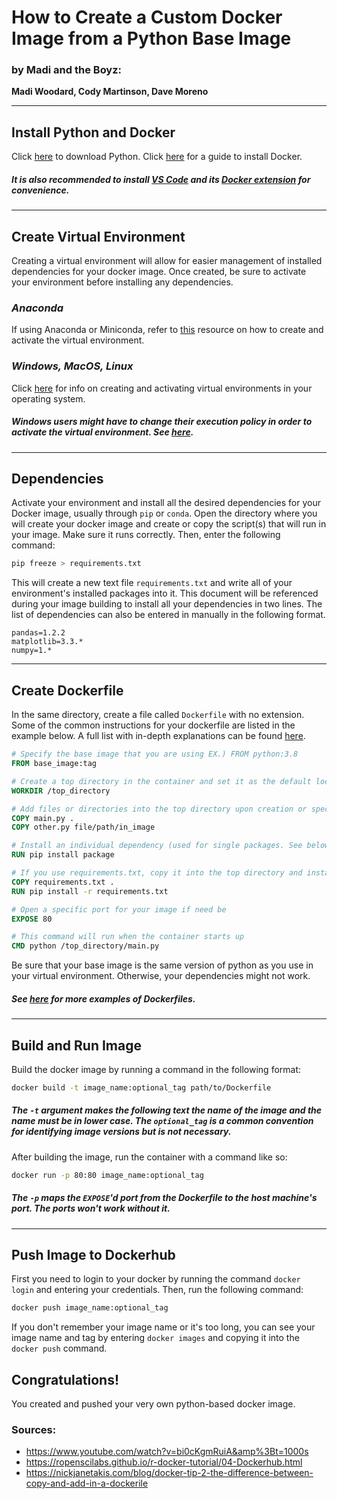 # How to Create a Custom Docker Image from a Python Base Image
### **by Madi and the Boyz:**
**Madi Woodard, Cody Martinson, Dave Moreno**

---

## Install Python and Docker
Click [here](https://www.python.org/downloads/) to download Python.
Click [here](https://docs.docker.com/docker-for-windows/install/) for a guide to install Docker. 

##### *It is also recommended to install [VS Code](https://code.visualstudio.com/download) and its [Docker extension](https://marketplace.visualstudio.com/items?itemName=ms-azuretools.vscode-docker) for convenience.*

---

## Create Virtual Environment
Creating a virtual environment will allow for easier management of installed dependencies for your docker image. Once created, be sure to activate your environment before installing any dependencies. 

### *Anaconda*
If using Anaconda or Miniconda, refer to [this](https://docs.conda.io/projects/conda/en/latest/user-guide/tasks/manage-environments.html) resource on how to create and activate the virtual environment.

### *Windows, MacOS, Linux*
Click [here](https://packaging.python.org/guides/installing-using-pip-and-virtual-environments/) for info on creating and activating virtual environments in your operating system.

##### *Windows users might have to change their execution policy in order to activate the virtual environment. See [here](https://docs.microsoft.com/en-us/powershell/module/microsoft.powershell.core/about/about_execution_policies?view=powershell-7.1).*

---

## Dependencies
Activate your environment and install all the desired dependencies for your Docker image, usually through `pip` or `conda`. Open the directory where you will create your docker image and create or copy the script(s) that will run in your image. Make sure it runs correctly. Then, enter the following command: 
```bash
pip freeze > requirements.txt
``` 
This will create a new text file `requirements.txt` and write all of your environment's installed packages into it. This document will be referenced during your image building to install all your dependencies in two lines. The list of dependencies can also be entered in manually in the following format.
```
pandas=1.2.2
matplotlib=3.3.*
numpy=1.*
```

---

## Create Dockerfile
In the same directory, create a file called `Dockerfile` with no extension. Some of the common instructions for your dockerfile are listed in the example below. A full list with in-depth explanations can be found [here](https://docs.docker.com/engine/reference/builder/). 

```dockerfile
# Specify the base image that you are using EX.) FROM python:3.8
FROM base_image:tag

# Create a top directory in the container and set it as the default location
WORKDIR /top_directory

# Add files or directories into the top directory upon creation or specify a new filepath within the image
COPY main.py .
COPY other.py file/path/in_image

# Install an individual dependency (used for single packages. See below if there are multiple)
RUN pip install package

# If you use requirements.txt, copy it into the top directory and install all the dependencies 
COPY requirements.txt .
RUN pip install -r requirements.txt

# Open a specific port for your image if need be
EXPOSE 80

# This command will run when the container starts up
CMD python /top_directory/main.py
```
Be sure that your base image is the same version of python as you use in your virtual environment. Otherwise, your dependencies might not work.

##### *See [here](https://docs.docker.com/engine/reference/builder/#dockerfile-examples) for more examples of Dockerfiles.*

---

## Build and Run Image
Build the docker image by running a command in the following format:
```bash
docker build -t image_name:optional_tag path/to/Dockerfile
```
##### *The `-t` argument makes the following text the name of the image and the name must be in lower case. The `optional_tag` is a common convention for identifying image versions but is not necessary.*

After building the image, run the container with a command like so:
```bash
docker run -p 80:80 image_name:optional_tag
```
##### *The `-p` maps the `EXPOSE`'d port from the Dockerfile to the host machine's port. The ports won't work without it.*

---

## Push Image to Dockerhub
First you need to login to your docker by running the command `docker login` and entering your credentials. Then, run the following command:
```bash
docker push image_name:optional_tag
```
If you don't remember your image name or it's too long, you can see your image name and tag by entering `docker images` and copying it into the `docker push` command.

## Congratulations!
You created and pushed your very own python-based docker image.

### Sources:

* https://www.youtube.com/watch?v=bi0cKgmRuiA&amp%3Bt=1000s
* https://ropenscilabs.github.io/r-docker-tutorial/04-Dockerhub.html
* https://nickjanetakis.com/blog/docker-tip-2-the-difference-between-copy-and-add-in-a-dockerile
